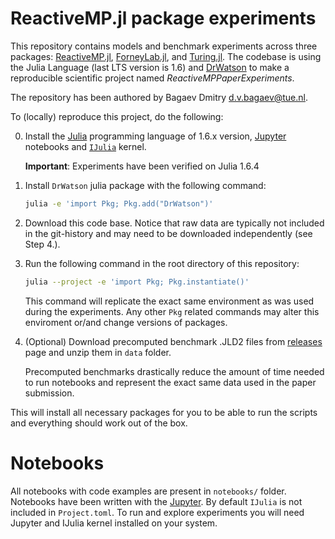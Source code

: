 # ReactiveMP.jl package experiments

This repository contains models and benchmark experiments across three packages: [ReactiveMP.jl](https://github.com/biaslab/ReactiveMP.jl), [ForneyLab.jl](https://github.com/biaslab/ForneyLab.jl), and [Turing.jl](https://github.com/TuringLang/Turing.jl). The codebase is using the Julia Language (last LTS version is 1.6) and [DrWatson](https://juliadynamics.github.io/DrWatson.jl/stable/)
to make a reproducible scientific project named *ReactiveMPPaperExperiments*. 

The repository has been authored by Bagaev Dmitry <d.v.bagaev@tue.nl>.

To (locally) reproduce this project, do the following:

0. Install the [Julia](https://julialang.org/) programming language of 1.6.x version, [Jupyter](https://jupyter.org/) notebooks and [`IJulia`](https://github.com/JuliaLang/IJulia.jl) kernel.

   **Important**: Experiments have been verified on Julia 1.6.4

1. Install `DrWatson` julia package with the following command:

   ```bash
   julia -e 'import Pkg; Pkg.add("DrWatson")'
   ```
2. Download this code base. Notice that raw data are typically not included in the
   git-history and may need to be downloaded independently (see Step 4.).
3. Run the following command in the root directory of this repository:
   
   ```bash
   julia --project -e 'import Pkg; Pkg.instantiate()'
   ```
   This command will replicate the exact same environment as was used during the experiments. Any other `Pkg` related commands may alter this enviroment or/and change versions of packages.
4. (Optional) Download precomputed benchmark .JLD2 files from [releases](https://github.com/biaslab/ReactiveMPPaperExperiments/releases) page and unzip them in `data` folder.
   
   Precomputed benchmarks drastically reduce the amount of time needed to run notebooks and represent the exact same data used in the paper submission.

This will install all necessary packages for you to be able to run the scripts and
everything should work out of the box.

# Notebooks

All notebooks with code examples are present in `notebooks/` folder. Notebooks have been written with the [Jupyter](https://jupyter.org/). By default `IJulia` is not included in `Project.toml`. To run and explore experiments you will need Jupyter and IJulia kernel installed on your system.
